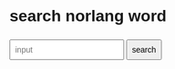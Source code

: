 <!DOCTYPE html><html lang="ko">
<head>
  <meta charset="UTF-8">
  <title>search norlang word</title>
  <style>
    body { font-family: sans-serif; padding: 20px; }
    input, button { padding: 8px; margin: 6px 0; font-size: 14px }
    .result { margin-top: 15px; }
    pre { background:#f7f7f7; padding:10px; border-radius:6px }
  </style>
</head>
<body>
  <h1>search norlang word</h1>
  <input type="text" id="searchInput" placeholder="input">
  <button onclick="searchWord()">search</button>  <div class="result" id="result"></div>  <script>
    
    let dic=``;
    let lines=``;
    
    const url = "https://raw.githubusercontent.com/Fhres126/nl/main/nl.txt";

        fetch(url)
            .then(response => {
                if (!response.ok) throw new Error("we met error we cant find txt file.");
                return response.text();
            })
            .then(text => {
                dic=text;
                lines = dic.split(/\r?\n/);
            })
            .catch(err => {
                dic=err;
                lines = dic.split(/\r?\n/);
            });
    function searchWord() {
      const inputRaw = document.getElementById("searchInput").value.trim();
      const resultDiv = document.getElementById("result");
      resultDiv.innerHTML = "";

      if (!inputRaw) {
        resultDiv.innerHTML = "search";
        return;
      }

      const input = inputRaw.toLowerCase();
      const results = [];

      for (let i = 0; i < lines.length; i++) {
        const line = lines[i];
        if (!line) continue;

        const parts = line.split('=');
        if (parts.length < 2) continue;

        const rhs = parts.slice(1).join('=');

        const beforeDot = rhs.split('.')[0];

        const tokens = beforeDot.split(/[^A-Za-z0-9가-힣]+/).filter(Boolean);

        let matched = false;
        for (let t of tokens) {
          if (t.toLowerCase() === input) { 
            matched = true;
            break;
          }
        }

        if (matched) {
          results.push(line.trim());
        }
      }

      if (results.length > 0) {
        const unique = [...new Set(results)];
        resultDiv.innerHTML = `<b>srarch result:</b><br>` + unique.map(r => `<pre>${r}</pre>`).join('');} else {
    resultDiv.innerHTML = "result is undefined";
  }
}

  </script>
</body>
</html>

















